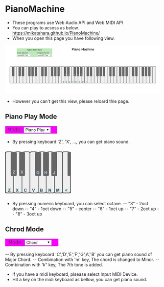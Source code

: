 # PianoMachine
- These programs use Web Audio API and Web MIDI API
- You can play to acsess as below. https://mikatahara.github.io/PianoMachine/
- When you open this page you have following view.
  
<img src="PianoMachineImage.jpg">
  
- However you can't get this view, please reloard thie page.
  
## Piano Play Mode
  
<img src="pianoplaymode.jpg">
  
- By pressing keyboard 'Z', 'X', ..., you can get piano sound.
  
<img src="keylayout1.jpg">
  
- By pressing numeric keyboard, you can select octave.
-- "3" - 2oct down
-- "4" - 1oct down
-- "5" - center
-- "6" - 1oct up
-- "7" - 2oct up
-- "8" - 3oct up
  
## Chrod Mode
  
<img src="chrodmode.jpg">
  
-- By pressing keyboard 'C','D','E','F','G',A','B' you can get piano sound of Major Chord.
-- Combination with 'm' key, The chord is changed to Minor.
-- Combination with 'k" key, The 7th tone is added.
  
- If you have a midi keyboard, plsease select Input MIDI Device.
- Hit a key on the midi keyboard as bellow, you can get piano sound.

